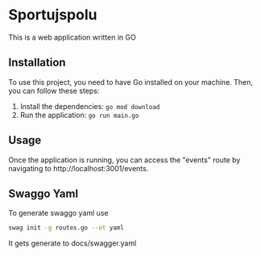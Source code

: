 # Sportujspolu

This is a web application written in GO

## Installation

To use this project, you need to have Go installed on your machine. Then, you can follow these steps:

1. Install the dependencies: `go mod download`
2. Run the application: `go run main.go`

## Usage

Once the application is running, you can access the "events" route by navigating to http://localhost:3001/events.

## Swaggo Yaml

To generate swaggo yaml use

```bash
swag init -g routes.go --ot yaml
```

It gets generate to docs/swagger.yaml
